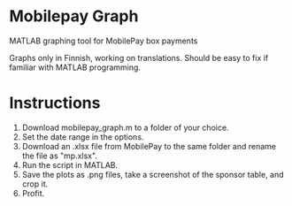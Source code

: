 # Mobilepay Graph
MATLAB graphing tool for MobilePay box payments

Graphs only in Finnish, working on translations. Should be easy to fix if familiar with MATLAB programming.


# Instructions
1. Download mobilepay_graph.m to a folder of your choice.
2. Set the date range in the options.
3. Download an .xlsx file from MobilePay to the same folder and rename the file as "mp.xlsx".
4. Run the script in MATLAB.
5. Save the plots as .png files, take a screenshot of the sponsor table, and crop it.
6. Profit.
